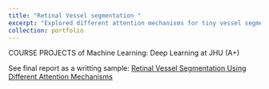 ```yaml
---
title: "Retinal Vessel segmentation "
excerpt: "Explored different attention mechanisms for tiny vessel segmentation <br/><img src='https://tianyiye98.github.io/page/portfolio/retinal_vessel.png'>"
collection: portfolio
---
```

COURSE PROJECTS of Machine Learning: Deep Learning at JHU (A+)

See final report as a writting sample:
[Retinal Vessel Segmentation Using Different Attention Mechanisms](https://tianyiye98.github.io/page/files/Retina_Vessel_Image_Segmentation_Final.pdf)




